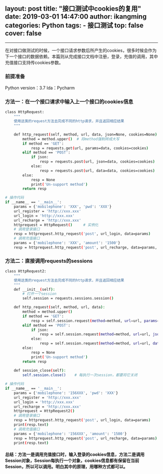 layout: post
title: "接口测试中cookies的复用"
date: 2019-03-01 14:47:00
author: ikangming
categories: Python
tags: 
    - 接口测试
top: false
cover: false
---
---
在对接口做测试的时候，一个接口请求参数后所产生的cookies，很多时候会作为下一个接口的数据依赖。本篇则从完成接口文档中注册，登录，充值的调用，其中充值接口支持传cookies参数。

### 前提准备
Python version：3.7
Ida：Pycharm

### 方法一：在一个接口请求中输入上一个接口的cookies信息
``` bash
class HttpRequest:
    """
    使用这类的request方法去完成不同的http请求，并且返回相应结果
    """

    def http_request(self, method, url, data, json=None, cookies=None):
        method = method.upper()  # 将method强制转成大写
        if method == 'GET':
            resp = requests.get(url, params=data, cookies=cookies)
        elif method == 'POST':
            if json:
                resp = requests.post(url, json=data, cookies=cookies)
            else:
                resp = requests.post(url, data=data, cookies=cookies)
        else:
            resp = None
            print('Un-support method')
        return resp
```

``` bash
# 操作代码
if __name__ == '__main__':
    params = {'mobilephone': 'XXX', 'pwd': 'XXX'}
    url_register = 'http://xxx.xxx'
    url_login = 'http://xxx.xxx'
    url_recharge = 'http://xxx.xxx'
    httprequest = HttpRequest()		# 实例化
    # 调用登录接口
    resp = httprequest.http_request('post', url_login, data=params)
    # 调用充值接口
    params = {'mobilephone': 'XXX', 'amount': '1500'}
    resp = httprequest.http_request('post', url_recharge, data=params, cookies=resp.cookies)
```

### 方法二：直接调用requests的sessions
``` bash
class HttpRequest2:
    """
    使用这类的request方法去完成不同的http请求，并且返回相应结果
    """
    def __init__(self):
        # 打开一个session
        self.session = requests.sessions.session()

    def http_request(self, method, url, data):
        method = method.upper()
        if method == 'GET':
            resp = self.session.request(method=method, url=url, params=data)
        elif method == 'POST':
            if json:
                resp = self.session.request(method=method, url=url, json=json)
            else:
                resp = self.session.request(method=method, url=url, data=data)
        else:
            resp = None
            print('Un-support method')
        return resp
		
	def session_close(self):
        self.session.close()    # 每执行一次session，都要将它关闭
```
``` bash
# 操作代码
if __name__ == '__main__':
    params = {'mobilephone': '156XXX', 'pwd': 'XXX'}
    url_register = 'http://xxx.xxx'
    url_login = 'http://xxx.xxx'
    url_recharge = 'http://xxx.xxx'
    httprequest = HttpRequest2()
    # 调用登录接口
    resp = httprequest.http_request('post', url_login, data=params)
    print(resp.text)
    # 调用充值接口
    params = {'mobilephone': '156XXX', 'amount': '1500'}
    resp = httprequest.http_request('post', url_recharge, data=params)
    print(resp.text)
```
#### 总结：方法一是调用充值接口时，输入登录的cookies信息，方法二是调用Session对象，Session每执行一个对象，cookies信息都有保留在当前Session，所以可以调用。明白其中的原理，用哪种方式都可以。